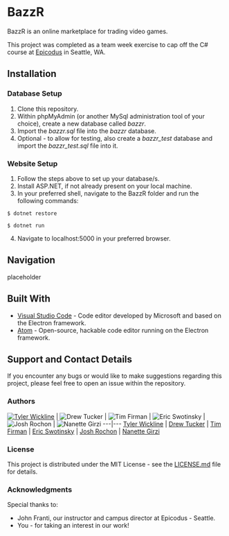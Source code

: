# BazzR
BazzR is an online marketplace for trading video games.

This project was completed as a team week exercise to cap off the C# course at [Epicodus](https://www.epicodus.com) in Seattle, WA.

## Installation
### Database Setup
1. Clone this repository.
2. Within phpMyAdmin (or another MySql administration tool of your choice), create a new database called *bazzr*.
3. Import the *bazzr.sql* file into the *bazzr* database.
4. Optional - to allow for testing, also create a *bazzr_test* database and import the *bazzr_test.sql* file into it.


### Website Setup
1. Follow the steps above to set up your database/s.
2. Install ASP.NET, if not already present on your local machine.
3. In your preferred shell, navigate to the BazzR folder and run the following commands:

 ```
 $ dotnet restore
 ```

 ```
 $ dotnet run
 ```

4. Navigate to localhost:5000 in your preferred browser.

## Navigation
placeholder

## Built With
* [Visual Studio Code](https://code.visualstudio.com/) - Code editor developed by Microsoft and based on the Electron framework.
* [Atom](https://atom.io/) - Open-source, hackable code editor running on the Electron framework.

## Support and Contact Details
If you encounter any bugs or would like to make suggestions regarding this project, please feel free to open an issue within the repository.

### Authors
[![Tyler Wickline](https://avatars3.githubusercontent.com/u/25206244?s=460&v=4)](https://github.com/Twick00) | ![Drew Tucker](https://avatars1.githubusercontent.com/u/32585942?s=400&v=4) | ![Tim Firman](https://avatars1.githubusercontent.com/u/35019367?s=400&v=4) | ![Eric Swotinsky](https://avatars0.githubusercontent.com/u/26610060?s=460&v=4) | ![Josh Rochon](https://avatars0.githubusercontent.com/u/28512645?s=400&v=4) | ![Nanette Girzi](https://avatars0.githubusercontent.com/u/11093615?s=400&v=4)
---|---
[Tyler Wickline](https://github.com/twick00) | [Drew Tucker](https://github.com/dtuck43) | [Tim Firman](https://github.com/tfirman) | [Eric Swotinsky](https://github.com/eswotinsky) | [Josh Rochon](https://github.com/joshdrochon) | [Nanette Girzi](https://github.com/nanettegirzi)


### License
This project is distributed under the MIT License - see the [LICENSE.md](LICENSE.md) file for details.

### Acknowledgments
Special thanks to:
* John Franti, our instructor and campus director at Epicodus - Seattle.
* You - for taking an interest in our work!
